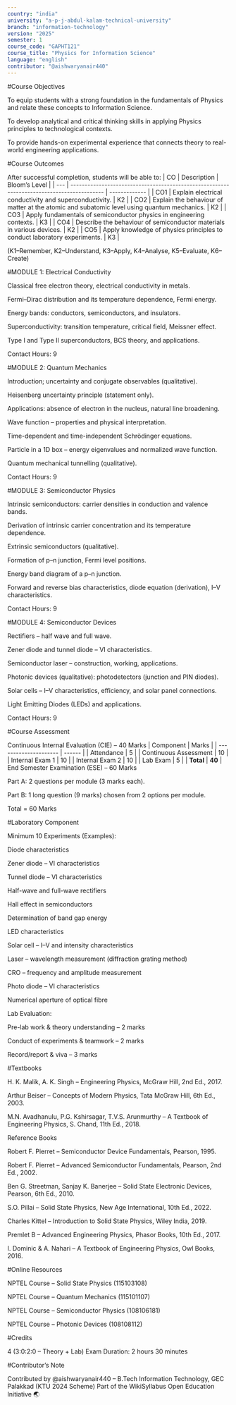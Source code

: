 ```yaml
---
country: "india"
university: "a-p-j-abdul-kalam-technical-university"
branch: "information-technology"
version: "2025"
semester: 1
course_code: "GAPHT121"
course_title: "Physics for Information Science"
language: "english"
contributor: "@aishwaryanair440"
---
```

#Course Objectives

To equip students with a strong foundation in the fundamentals of Physics and relate these concepts to Information Science.

To develop analytical and critical thinking skills in applying Physics principles to technological contexts.

To provide hands-on experimental experience that connects theory to real-world engineering applications.

#Course Outcomes

After successful completion, students will be able to:
| CO  | Description                                                                                | Bloom’s Level |
| --- | ------------------------------------------------------------------------------------------ | ------------- |
| CO1 | Explain electrical conductivity and superconductivity.                                     | K2            |
| CO2 | Explain the behaviour of matter at the atomic and subatomic level using quantum mechanics. | K2            |
| CO3 | Apply fundamentals of semiconductor physics in engineering contexts.                       | K3            |
| CO4 | Describe the behaviour of semiconductor materials in various devices.                      | K2            |
| CO5 | Apply knowledge of physics principles to conduct laboratory experiments.                   | K3            |

(K1–Remember, K2–Understand, K3–Apply, K4–Analyse, K5–Evaluate, K6–Create)

#MODULE 1: Electrical Conductivity

Classical free electron theory, electrical conductivity in metals.

Fermi–Dirac distribution and its temperature dependence, Fermi energy.

Energy bands: conductors, semiconductors, and insulators.

Superconductivity: transition temperature, critical field, Meissner effect.

Type I and Type II superconductors, BCS theory, and applications.

Contact Hours: 9

#MODULE 2: Quantum Mechanics

Introduction; uncertainty and conjugate observables (qualitative).

Heisenberg uncertainty principle (statement only).

Applications: absence of electron in the nucleus, natural line broadening.

Wave function – properties and physical interpretation.

Time-dependent and time-independent Schrödinger equations.

Particle in a 1D box – energy eigenvalues and normalized wave function.

Quantum mechanical tunnelling (qualitative).

Contact Hours: 9

#MODULE 3: Semiconductor Physics

Intrinsic semiconductors: carrier densities in conduction and valence bands.

Derivation of intrinsic carrier concentration and its temperature dependence.

Extrinsic semiconductors (qualitative).

Formation of p–n junction, Fermi level positions.

Energy band diagram of a p–n junction.

Forward and reverse bias characteristics, diode equation (derivation), I–V characteristics.

Contact Hours: 9

#MODULE 4: Semiconductor Devices

Rectifiers – half wave and full wave.

Zener diode and tunnel diode – VI characteristics.

Semiconductor laser – construction, working, applications.

Photonic devices (qualitative): photodetectors (junction and PIN diodes).

Solar cells – I–V characteristics, efficiency, and solar panel connections.

Light Emitting Diodes (LEDs) and applications.

Contact Hours: 9

#Course Assessment

Continuous Internal Evaluation (CIE) – 40 Marks
| Component             | Marks  |
| --------------------- | ------ |
| Attendance            | 5      |
| Continuous Assessment | 10     |
| Internal Exam 1       | 10     |
| Internal Exam 2       | 10     |
| Lab Exam              | 5      |
| **Total**             | **40** |
End Semester Examination (ESE) – 60 Marks

Part A: 2 questions per module (3 marks each).

Part B: 1 long question (9 marks) chosen from 2 options per module.

Total = 60 Marks


#Laboratory Component

Minimum 10 Experiments (Examples):


Diode characteristics

Zener diode – VI characteristics

Tunnel diode – VI characteristics

Half-wave and full-wave rectifiers

Hall effect in semiconductors

Determination of band gap energy

LED characteristics

Solar cell – I–V and intensity characteristics

Laser – wavelength measurement (diffraction grating method)

CRO – frequency and amplitude measurement

Photo diode – VI characteristics

Numerical aperture of optical fibre

Lab Evaluation:

Pre-lab work & theory understanding – 2 marks

Conduct of experiments & teamwork – 2 marks

Record/report & viva – 3 marks


#Textbooks


H. K. Malik, A. K. Singh – Engineering Physics, McGraw Hill, 2nd Ed., 2017.

Arthur Beiser – Concepts of Modern Physics, Tata McGraw Hill, 6th Ed., 2003.

M.N. Avadhanulu, P.G. Kshirsagar, T.V.S. Arunmurthy – A Textbook of Engineering Physics, S. Chand, 11th Ed., 2018.

Reference Books

Robert F. Pierret – Semiconductor Device Fundamentals, Pearson, 1995.

Robert F. Pierret – Advanced Semiconductor Fundamentals, Pearson, 2nd Ed., 2002.

Ben G. Streetman, Sanjay K. Banerjee – Solid State Electronic Devices, Pearson, 6th Ed., 2010.

S.O. Pillai – Solid State Physics, New Age International, 10th Ed., 2022.

Charles Kittel – Introduction to Solid State Physics, Wiley India, 2019.

Premlet B – Advanced Engineering Physics, Phasor Books, 10th Ed., 2017.

I. Dominic & A. Nahari – A Textbook of Engineering Physics, Owl Books, 2016.


#Online Resources


NPTEL Course – Solid State Physics (115103108)

NPTEL Course – Quantum Mechanics (115101107)

NPTEL Course – Semiconductor Physics (108106181)

NPTEL Course – Photonic Devices (108108112)

#Credits

4 (3:0:2:0 – Theory + Lab)
Exam Duration: 2 hours 30 minutes

#Contributor’s Note

Contributed by @aishwaryanair440 – B.Tech Information Technology, GEC Palakkad (KTU 2024 Scheme)
Part of the WikiSyllabus Open Education Initiative 🌏
